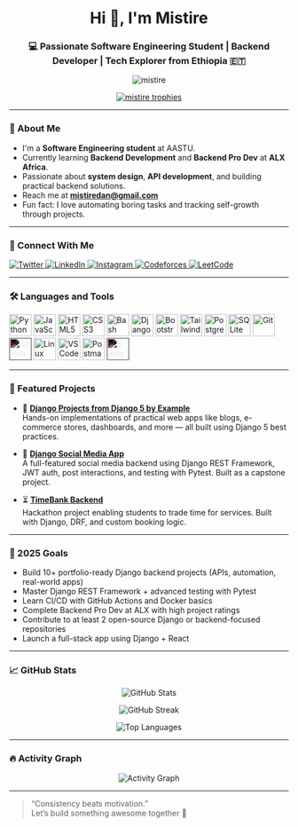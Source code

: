 <h1 align="center">Hi 👋, I'm Mistire</h1>
<h3 align="center">💻 Passionate Software Engineering Student | Backend Developer | Tech Explorer from Ethiopia 🇪🇹</h3>

<p align="center">
  <img src="https://komarev.com/ghpvc/?username=mistire&label=Profile%20views&color=0e75b6&style=flat" alt="mistire" />
</p>

<p align="center">
  <a href="https://github.com/ryo-ma/github-profile-trophy">
    <img src="https://github-profile-trophy.vercel.app/?username=mistire&theme=onedark&no-frame=true&margin-w=10&column=6" alt="mistire trophies" />
  </a>
</p>

---

### 🚀 About Me

- I'm a **Software Engineering student** at AASTU.
- Currently learning **Backend Development** and **Backend Pro Dev** at **ALX Africa**.
- Passionate about **system design**, **API development**, and building practical backend solutions.
- Reach me at **mistiredan@gmail.com**
- Fun fact: I love automating boring tasks and tracking self-growth through projects.

---

### 🔗 Connect With Me

<p align="left">
  <a href="https://twitter.com/mistire37" target="_blank">
    <img src="https://img.shields.io/badge/Twitter-1DA1F2?style=for-the-badge&logo=twitter&logoColor=white" alt="Twitter" />
  </a>
  <a href="https://linkedin.com/in/mistire-daniel-87b451229" target="_blank">
    <img src="https://img.shields.io/badge/LinkedIn-0A66C2?style=for-the-badge&logo=linkedin&logoColor=white" alt="LinkedIn" />
  </a>
  <a href="https://instagram.com/mistire37" target="_blank">
    <img src="https://img.shields.io/badge/Instagram-E4405F?style=for-the-badge&logo=instagram&logoColor=white" alt="Instagram" />
  </a>
  <a href="https://codeforces.com/profile/mistire37" target="_blank">
    <img src="https://img.shields.io/badge/Codeforces-1F8ACB?style=for-the-badge&logo=codeforces&logoColor=white" alt="Codeforces" />
  </a>
  <a href="https://www.leetcode.com/mistire" target="_blank">
    <img src="https://img.shields.io/badge/LeetCode-FFA116?style=for-the-badge&logo=leetcode&logoColor=black" alt="LeetCode" />
  </a>
</p>

---

### 🛠️ Languages and Tools

<p align="left">
  <!-- Programming Languages -->
  <img src="https://cdn.jsdelivr.net/gh/devicons/devicon/icons/python/python-original.svg" width="40" height="40" alt="Python"/>
  <img src="https://cdn.jsdelivr.net/gh/devicons/devicon/icons/javascript/javascript-original.svg" width="40" height="40" alt="JavaScript"/>
  <img src="https://cdn.jsdelivr.net/gh/devicons/devicon/icons/html5/html5-original.svg" width="40" height="40" alt="HTML5"/>
  <img src="https://cdn.jsdelivr.net/gh/devicons/devicon/icons/css3/css3-original.svg" width="40" height="40" alt="CSS3"/>
  <img src="https://cdn.jsdelivr.net/gh/devicons/devicon/icons/bash/bash-original.svg" width="40" height="40" alt="Bash"/>

  <!-- Frameworks & Libraries -->
  <img src="https://cdn.jsdelivr.net/gh/devicons/devicon/icons/django/django-plain.svg" width="40" height="40" alt="Django"/>
  <img src="https://cdn.jsdelivr.net/gh/devicons/devicon/icons/bootstrap/bootstrap-original.svg" width="40" height="40" alt="Bootstrap"/>
  <img src="https://www.vectorlogo.zone/logos/tailwindcss/tailwindcss-icon.svg" width="40" height="40" alt="Tailwind CSS"/>

  <!-- Databases -->
  <img src="https://cdn.jsdelivr.net/gh/devicons/devicon/icons/postgresql/postgresql-original.svg" width="40" height="40" alt="PostgreSQL"/>
  <img src="https://cdn.jsdelivr.net/gh/devicons/devicon/icons/sqlite/sqlite-original.svg" width="40" height="40" alt="SQLite"/>

  <!-- Tools & Platforms -->
  <img src="https://cdn.jsdelivr.net/gh/devicons/devicon/icons/git/git-original.svg" width="40" height="40" alt="Git"/>
  <img src="https://cdn.jsdelivr.net/gh/devicons/devicon/icons/github/github-original.svg" width="40" height="40" alt="GitHub" style="filter: invert(100%)"/>
  <img src="https://cdn.jsdelivr.net/gh/devicons/devicon/icons/linux/linux-original.svg" width="40" height="40" alt="Linux"/>
  <img src="https://cdn.jsdelivr.net/gh/devicons/devicon/icons/vscode/vscode-original.svg" width="40" height="40" alt="VS Code"/>
  <img src="https://www.vectorlogo.zone/logos/getpostman/getpostman-icon.svg" width="40" height="40" alt="Postman"/>
  <img src="https://cdn.jsdelivr.net/gh/simple-icons/simple-icons/icons/swagger.svg" width="40" height="40" alt="Swagger" style="filter: invert(100%)"/>
</p>


---

### 📌 Featured Projects

- 🔧 **[Django Projects from Django 5 by Example](https://github.com/Mistire/django-projects)**  
  Hands-on implementations of practical web apps like blogs, e-commerce stores, dashboards, and more — all built using Django 5 best practices.

- 💬 **[Django Social Media App](https://github.com/Mistire/django-social-media)**  
  A full-featured social media backend using Django REST Framework, JWT auth, post interactions, and testing with Pytest. Built as a capstone project.

- ⏳ **[TimeBank Backend](https://github.com/wende12github/Silent-Coders)**  
  Hackathon project enabling students to trade time for services. Built with Django, DRF, and custom booking logic.

---

### 🎯 2025 Goals

- Build 10+ portfolio-ready Django backend projects (APIs, automation, real-world apps)
- Master Django REST Framework + advanced testing with Pytest
- Learn CI/CD with GitHub Actions and Docker basics
- Complete Backend Pro Dev at ALX with high project ratings
- Contribute to at least 2 open-source Django or backend-focused repositories
- Launch a full-stack app using Django + React

---

### 📈 GitHub Stats

<p align="center">
  <img src="https://github-readme-stats.vercel.app/api?username=mistire&show_icons=true&theme=radical" alt="GitHub Stats" />
</p>

<p align="center">
  <img src="https://github-readme-streak-stats.herokuapp.com/?user=mistire&theme=radical" alt="GitHub Streak" />
</p>

<p align="center">
  <img src="https://github-readme-stats.vercel.app/api/top-langs/?username=mistire&layout=compact&theme=radical" alt="Top Languages" />
</p>

---

### 🔥 Activity Graph

<p align="center">
  <img src="https://github-readme-activity-graph.vercel.app/graph?username=mistire&theme=github-compact" alt="Activity Graph" />
</p>

---

> “Consistency beats motivation.”  
> Let’s build something awesome together 🚀
